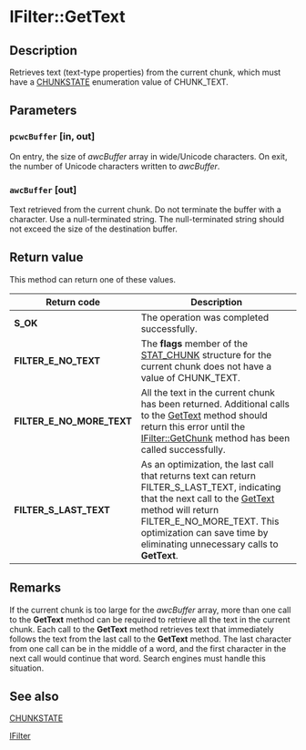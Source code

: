 # IFilter::GetText

## Description

Retrieves text (text-type properties) from the current chunk, which must have a [CHUNKSTATE](https://learn.microsoft.com/windows/desktop/api/filter/ne-filter-chunkstate) enumeration value of CHUNK_TEXT.

## Parameters

### `pcwcBuffer` [in, out]

On entry, the size of *awcBuffer* array in wide/Unicode characters. On exit, the number of Unicode characters written to *awcBuffer*.

### `awcBuffer` [out]

Text retrieved from the current chunk. Do not terminate the buffer with a character. Use a null-terminated string. The null-terminated string should not exceed the size of the destination buffer.

## Return value

This method can return one of these values.

| Return code | Description |
| --- | --- |
| **S_OK** | The operation was completed successfully. |
| **FILTER_E_NO_TEXT** | The **flags** member of the [STAT_CHUNK](https://learn.microsoft.com/windows/desktop/api/filter/ns-filter-stat_chunk) structure for the current chunk does not have a value of CHUNK_TEXT. |
| **FILTER_E_NO_MORE_TEXT** | All the text in the current chunk has been returned. Additional calls to the [GetText](https://learn.microsoft.com/windows/desktop/api/filter/nf-filter-ifilter-gettext) method should return this error until the [IFilter::GetChunk](https://learn.microsoft.com/windows/desktop/api/filter/nf-filter-ifilter-getchunk) method has been called successfully. |
| **FILTER_S_LAST_TEXT** | As an optimization, the last call that returns text can return FILTER_S_LAST_TEXT, indicating that the next call to the [GetText](https://learn.microsoft.com/windows/desktop/api/filter/nf-filter-ifilter-gettext) method will return FILTER_E_NO_MORE_TEXT. This optimization can save time by eliminating unnecessary calls to **GetText**. |

## Remarks

If the current chunk is too large for the *awcBuffer* array, more than one call to the **GetText** method can be required to retrieve all the text in the current chunk. Each call to the **GetText** method retrieves text that immediately follows the text from the last call to the **GetText** method. The last character from one call can be in the middle of a word, and the first character in the next call would continue that word. Search engines must handle this situation.

## See also

[CHUNKSTATE](https://learn.microsoft.com/windows/desktop/api/filter/ne-filter-chunkstate)

[IFilter](https://learn.microsoft.com/windows/desktop/api/filter/nn-filter-ifilter)